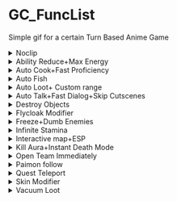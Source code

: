 # GC_FuncList
Simple gif for a certain Turn Based Anime Game
<details>
  <summary>Noclip</summary>
  <img src="https://github.com/0kolya0/GC_FuncList/blob/main/gif/No%20Clip.gif"/>
</details>

<details>
  <summary>Ability Reduce+Max Energy</summary>
  <img src="https://github.com/0kolya0/GC_FuncList/blob/main/gif/Ability%20Reduce+Max%20Energy.gif"/>
</details>

<details>
  <summary>Auto Cook+Fast Proficiency</summary>
  <img src="https://github.com/0kolya0/GC_FuncList/blob/main/gif/Ability%20Reduce+Max%20Energy.gif"/>
</details>


<details>
  <summary>Auto Fish</summary>
  <img src="https://github.com/0kolya0/GC_FuncList/blob/main/gif/Auto%20Fish.gif"/>
</details>


<details>
  <summary>Auto Loot+ Custom range</summary>
  <img src="https://github.com/0kolya0/GC_FuncList/blob/main/gif/Auto%20Loot%2B%20Custom%20range.gif"/>
</details>

<details>
  <summary>Auto Talk+Fast Dialog+Skip Cutscenes</summary>
  <img src="https://github.com/0kolya0/GC_FuncList/blob/main/gif/Auto%20Talk%2BFast%20Dialog%2BSkip%20Cutscenes.gif"/>
</details>
<details>
  <summary>Destroy Objects</summary>
  <img src="https://github.com/0kolya0/GC_FuncList/blob/main/gif/Destroy%20Objects.gif"/>
</details>
<details>
  <summary>Flycloak Modifier</summary>
  <img src="https://github.com/0kolya0/GC_FuncList/blob/main/gif/Flycloak%20Modifier.gif"/>
</details>
<details>
  <summary>Freeze+Dumb Enemies</summary>
  <img src="https://github.com/0kolya0/GC_FuncList/blob/main/gif/Freeze%2BDumb%20Enemies.gif"/>
</details>

<details>
  <summary>Infinite Stamina</summary>
  <img src="https://github.com/0kolya0/GC_FuncList/blob/main/gif/Infinite%20Stamina.gif"/>
</details>

<details>
  <summary>Interactive map+ESP</summary>
  <img src="https://github.com/0kolya0/GC_FuncList/blob/main/gif/Interactive%20map%2BESP.gif"/>
</details>

<details>
  <summary>Kill Aura+Instant Death Mode</summary>
  <img src="https://github.com/0kolya0/GC_FuncList/blob/main/gif/Kill%20Aura%2BInstant%20Death%20Mode.gif"/>
</details>

<details>
  <summary>Open Team Immediately</summary>
  <img src="https://github.com/0kolya0/GC_FuncList/blob/main/gif/Open%20Team%20Immediately.gif"/>
</details>

<details>
  <summary>Paimon follow</summary>
  <img src="https://github.com/0kolya0/GC_FuncList/blob/main/gif/Paimon%20follow.gif"/>
</details>

<details>
  <summary>Quest Teleport</summary>
  <img src="https://github.com/0kolya0/GC_FuncList/blob/main/gif/Quest%20Teleport.gif"/>
</details>

<details>
  <summary>Skin Modifier</summary>
  <img src="https://github.com/0kolya0/GC_FuncList/blob/main/gif/Skin%20Modifier.gif"/>
</details>

<details>
  <summary>Vacuum Loot</summary>
  <img src="https://github.com/0kolya0/GC_FuncList/blob/main/gif/Vacuum%20Loot.gif"/>
</details>
